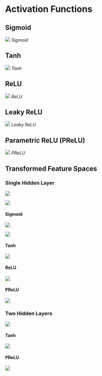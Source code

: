 # Activation Functions

## Sigmoid

![](activation_sigmoid.png)
*Sigmoid*

## Tanh

![](activation_tanh.png)
*Tanh*

## ReLU

![](activation_relu.png)
*ReLU*

## Leaky ReLU

![](activation_leaky.png)
*Leaky ReLU*

## Parametric ReLU (PReLU)

![](activation_prelu.png)
*PReLU*

## Transformed Feature Spaces

### Single Hidden Layer

![](feature_space_1hidden.png)

![](feature_space_1hidden_plates.png)

#### Sigmoid

![](act_sigmoid1.png)

![](act_sigmoid2.png)

#### Tanh

![](act_tanh.png)

#### ReLU

![](act_relu.png)

#### PReLU

![](act_prelu.png)

### Two Hidden Layers

![](feature_space_2hidden.png)

#### Tanh

![](act_tanh_2hidden.png)

#### PReLU

![](act_prelu_2hidden.png)